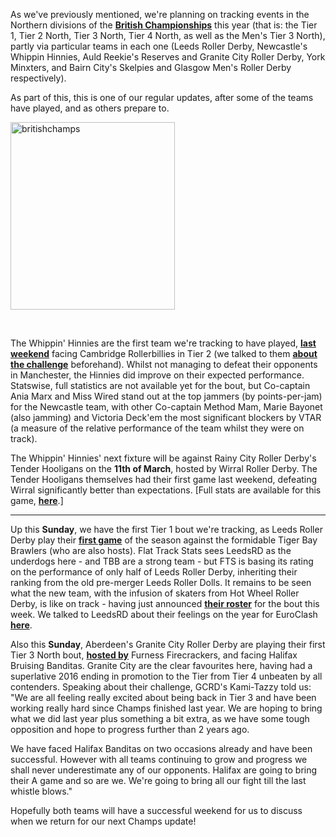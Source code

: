 <html><body><p>As we've previously mentioned, we're planning on tracking events in the Northern divisions of the <strong><a href="http://www.britishchamps.com/">British Championships</a></strong> this year (that is: the Tier 1, Tier 2 North, Tier 3 North, Tier 4 North, as well as the Men's Tier 3 North), partly via particular teams in each one (Leeds Roller Derby, Newcastle's Whippin Hinnies, Auld Reekie's Reserves and Granite City Roller Derby, York Minxters, and Bairn City's Skelpies and Glasgow Men's Roller Derby respectively).

As part of this, this is one of our regular updates, after some of the teams have played, and as others prepare to.

<img class=" size-medium wp-image-15248 aligncenter" src="https://scottishrollerderbyblog.com/2017/02/britishchamps.jpg?w=263" alt="britishchamps" width="263" height="300">

 

The Whippin' Hinnies are the first team we're tracking to have played, <strong><a href="http://flattrackstats.com/bouts/88843">last weekend</a></strong> facing Cambridge Rollerbillies in Tier 2 (we talked to them <strong><a href="https://scottishrollerderbyblog.com/2017/02/14/newcastles-hinnies-off-to-champs/">about the challenge</a></strong> beforehand). Whilst not managing to defeat their opponents in Manchester, the Hinnies did improve on their expected performance.
Statswise, full statistics are not available yet for the bout, but Co-captain Ania Marx and Miss Wired stand out at the top jammers (by points-per-jam) for the Newcastle team, with other Co-captain Method Mam, Marie Bayonet (also jamming) and Victoria Deck'em the most significant blockers by VTAR (a measure of the relative performance of the team whilst they were on track).

The Whippin' Hinnies' next fixture will be against Rainy City Roller Derby's Tender Hooligans on the <strong>11th of March</strong>, hosted by Wirral Roller Derby. The Tender Hooligans themselves had their first game last weekend, defeating Wirral significantly better than expectations. [Full stats are available for this game, <strong><a href="http://flattrackstats.com/bouts/88842">here</a></strong>.]

</p><hr>

Up this <strong>Sunday</strong>, we have the first Tier 1 bout we're tracking, as Leeds Roller Derby play their <strong><a href="https://www.facebook.com/events/241620336288289/">first game</a></strong> of the season against the formidable Tiger Bay Brawlers (who are also hosts). Flat Track Stats sees LeedsRD as the underdogs here - and TBB are a strong team - but FTS is basing its rating on the performance of only half of Leeds Roller Derby, inheriting their ranking from the old pre-merger Leeds Roller Dolls. It remains to be seen what the new team, with the infusion of skaters from Hot Wheel Roller Derby, is like on track - having just announced <strong><a href="https://www.facebook.com/WeAreLeedsRD/photos/a.1199876556747521.1073741828.1192281080840402/1255594731175703/">their roster</a></strong> for the bout this week.
We talked to LeedsRD about their feelings on the year for EuroClash <strong><a href="https://scottishrollerderbyblog.com/2017/02/15/euroclash-interviews-leeds-roller-derby/">here</a></strong>.

Also this <strong>Sunday</strong>, Aberdeen's Granite City Roller Derby are playing their first Tier 3 North bout, <strong><a href="https://www.facebook.com/events/297370800677088/">hosted by</a></strong> Furness Firecrackers, and facing Halifax Bruising Banditas. Granite City are the clear favourites here, having had a superlative 2016 ending in promotion to the Tier from Tier 4 unbeaten by all contenders.
Speaking about their challenge, GCRD's Kami-Tazzy told us: "We are all feeling really excited about being back in Tier 3 and have been working really hard since Champs finished last year. We are hoping to bring what we did last year plus something a bit extra, as we have some tough opposition and hope to progress further than 2 years ago.

We have faced Halifax Banditas on two occasions already and have been successful. However with all teams continuing to grow and progress we shall never underestimate any of our opponents. Halifax are going to bring their A game and so are we. We're going to bring all our fight till the last whistle blows."

Hopefully both teams will have a successful weekend for us to discuss when we return for our next Champs update!</body></html>

